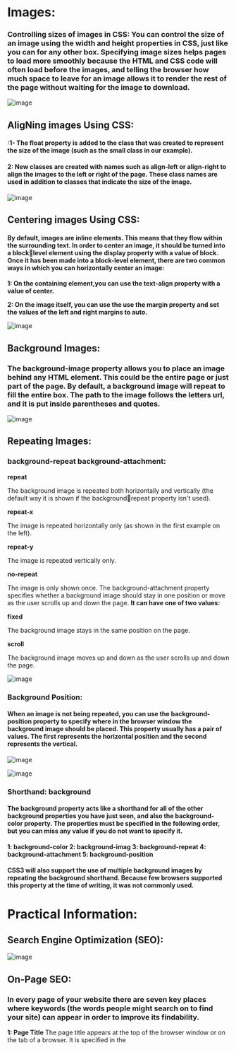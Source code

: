 # Images:

### Controlling sizes of images in CSS: You can control the size of an  image using the width and  height properties in CSS, just like you can for any other box.  Specifying image sizes helps pages to load more smoothly  because the HTML and CSS  code will often load before the  images, and telling the browser  how much space to leave for an  image allows it to render the rest  of the page without waiting for  the image to download.


![image](https://user-images.githubusercontent.com/79833733/112691353-3a53c200-8e8e-11eb-885d-f274ca601146.png)


## AligNing images Using CSS:

#### :1- The float property is added  to the class that was created to  represent the size of the image  (such as the small class in our  example).
#### 2: New classes are created with  names such as align-left or  align-right to align the images  to the left or right of the page.  These class names are used in  addition to classes that indicate  the size of the image.


![image](https://user-images.githubusercontent.com/79833733/112691849-f9a87880-8e8e-11eb-845a-061adc24b863.png)


## Centering images Using CSS:

#### By default, images are inline  elements. This means that they  flow within the surrounding text.  In order to center an image, it  should be turned into a blocklevel element using the display property with a value of block.  Once it has been made into a  block-level element, there are  two common ways in which you  can horizontally center an image:

**1: On the containing element,you can use the text-align property with a value of center.**

**2: On the image itself, you can use the use the margin property and set the values of the left and right margins to auto.**


![image](https://user-images.githubusercontent.com/79833733/112692258-b0a4f400-8e8f-11eb-930a-81ea5d5e74fe.png)

## Background Images:
### The background-image property allows you to place  an image behind any HTML  element. This could be the entire  page or just part of the page. By  default, a background image will  repeat to fill the entire box. The path to the image follows  the letters url, and it is put  inside parentheses and quotes.


![image](https://user-images.githubusercontent.com/79833733/112692468-0da0aa00-8e90-11eb-80ed-a6f2fea37722.png)


## Repeating Images:
### background-repeat  background-attachment:

**repeat**

The background image is  repeated both horizontally and  vertically (the default way it  is shown if the backgroundrepeat property isn't used).

**repeat-x**

The image is repeated  horizontally only (as shown in the first example on the left).

**repeat-y**

The image is repeated vertically only.

**no-repeat**

The image is only shown once. The background-attachment property specifies whether a background image should stay in one position or move as the user scrolls up and down the page. **It can have one of two values:**

**fixed**

The background image stays in the same position on the page.

**scroll**

The background image moves up and down as the user scrolls up and down the page.

![image](https://user-images.githubusercontent.com/79833733/112696587-2e203280-8e97-11eb-9089-47716c094aa6.png)

### Background Position:

#### When an image is not being  repeated, you can use the  background-position property to specify where in the browser window the background image should be placed. This property usually has a pair of values. The first represents the horizontal position and the second represents the vertical.
 
![image](https://user-images.githubusercontent.com/79833733/112696865-adae0180-8e97-11eb-960f-e3a9e9168687.png)


![image](https://user-images.githubusercontent.com/79833733/112697141-0bdae480-8e98-11eb-94ad-cb9ad99f7c7a.png)

### Shorthand: background
#### The background property acts  like a shorthand for all of the  other background properties  you have just seen, and also the  background-color property. The properties must be specified  in the following order, but you can miss any value if you do not want to specify it.

**1: background-color
  2: background-imag
  3: background-repeat
  4: background-attachment
  5: background-position**
  
#### CSS3 will also support the use of multiple background images by repeating the background shorthand. Because few browsers supported this property at the time of writing, it was not commonly used.


# Practical Information:
## Search Engine Optimization (SEO):

![image](https://user-images.githubusercontent.com/79833733/112697869-8a845180-8e99-11eb-8839-2b68b5a1e244.png)

## On-Page SEO:
### In every page of your website there are seven key places where keywords (the words people might search on to find your site) can appear in order to improve its findability.

**1: Page Title**
The page title appears at the top  of the browser window or on the  tab of a browser. It is specified in the <title> element which lives inside the <head> element.

**2:URL  Web Address**
The name of the file is part of the URL. Where possible, use keywords in the file name.

**3: Headings**

If the keywords are in a heading 
<hn> element then a search 
engine will know that this page is 
all about that subject and give it 
greater weight than other text.

**4: Text**
Where possible, it helps to repeat the keywords in the main body of the text at least 2-3 times. Do not, however, over-use these terms, because the text must be easy for a human to read.

**5: Link Text**
Use keywords in the text that create links between pages (rather than using generic expressions such as "click here").

**6: Image Alt Text**

Search engines rely on you providing accurate descriptions of images in the alt text. This will also help your images show up in the results of image-based searches

**7: Page Descriptions**
The description also lives inside the <head> element and is specified using a <meta> tag. It should be a sentence that describes the content of the page. (These are not shown in the browser window but they may be displayed in the results pages of search engines.)

![image](https://user-images.githubusercontent.com/79833733/112698322-79881000-8e9a-11eb-8a9e-54bc3203547a.png)


## How to Identify Keywords and Phrases:

![image](https://user-images.githubusercontent.com/79833733/112698439-b94ef780-8e9a-11eb-816b-244cb77ac725.png)


![image](https://user-images.githubusercontent.com/79833733/112698469-c9ff6d80-8e9a-11eb-86a4-3dbd16493b4f.png)

## Domain Names & Hosting:

### **DOMAIN NAMES :** Your domain name is your web address (e.g. google.com or bbc.co.uk). There are many websites that allow you to register domain names. Usually you will have to pay an annual fee to keep that domain name.These sites usually have a form that allows you to check whether your preferred domain name is available, and because millions of domain names have already been registered, it might take you a while to find the one that is right for your site.A lot of sites that offer domain name registration also offer web hosting.

### **WEB Hosting:** So that other people can see your site, you will need to upload it to a web server. Web servers are special computers that are constantly connected to the Internet. They are specially set up to serve web pages when they are requested.With the exception of some very large sites, most websites live on web servers run by web hosting companies. This is usually far cheaper and more reliable than trying to run your own web servers.There are lots of different types of hosting on offer. We will now take a look at some of the key things that will help you choose which hosting company to use.





